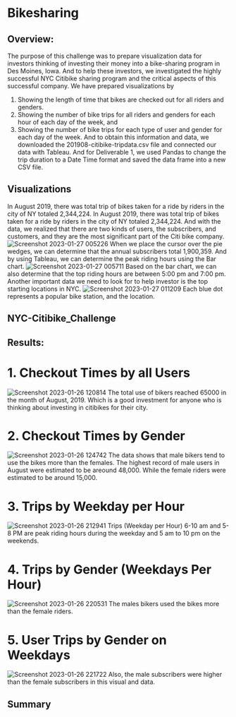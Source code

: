 # Bikesharing
## Overview:
The purpose of this challenge was to prepare visualization data for investors thinking of investing their money into a bike-sharing program in Des Moines, Iowa.  And to help these investors, we investigated the highly successful NYC Citibike sharing program and the critical aspects of this successful company.  We have prepared visualizations by
  1.	Showing the length of time that bikes are checked out for all riders and genders.
  2.	Showing the number of bike trips for all riders and genders for each hour of each day of the week, and 
  3.	Showing the number of bike trips for each type of user and gender for each day of the week.
And to obtain this information and data, we downloaded the 201908-citibike-tripdata.csv file and connected our data with Tableau.  And for Deliverable 1, we used Pandas to change the trip duration to a Date Time format and saved the data frame into a new CSV file.
  
 ## Visualizations 
 
 In August 2019, there was total trip of bikes taken for a ride by riders in the city of NY totaled 2,344,224.  In August 2019, there was total trip of bikes taken for a ride by riders in the city of NY totaled 2,344,224.  And with the data, we realized that there are two kinds of users, the subscribers, and customers, and they are the most significant part of the Citi bike company.    
 ![Screenshot 2023-01-27 005226](https://user-images.githubusercontent.com/114379268/215018948-168c7a33-aa88-4c8d-be2d-649f0719f462.png)
 When we place the cursor over the pie wedges, we can determine that the annual subscribers total 1,900,359. And by using Tableau, we can determine the peak riding hours using the Bar chart. 
 ![Screenshot 2023-01-27 005711](https://user-images.githubusercontent.com/114379268/215019748-eba53795-5142-4ff9-ba49-c72c99de4482.png)
 Based on the bar chart, we can also determine that the top riding hours are between 5:00 pm and 7:00 pm.  Another important data we need to look for to help investor is the top starting locations in NYC.
 ![Screenshot 2023-01-27 011209](https://user-images.githubusercontent.com/114379268/215021311-334278f1-ce8c-4edc-bc1b-84e0a3067eb4.png)
 Each blue dot represents a popular bike station, and the location.
 
## NYC-Citibike_Challenge
## Results:
 # 1. Checkout Times by all Users  
![Screenshot 2023-01-26 120814](https://user-images.githubusercontent.com/114379268/215011358-e1d800a1-c9e4-4267-aa67-7cc6538ed91e.png)
The total use of bikers reached 65000 in the month of August, 2019.  Which is a good investment for anyone who is thinking about investing in citibikes for their city.

# 2. Checkout Times by Gender
![Screenshot 2023-01-26 124742](https://user-images.githubusercontent.com/114379268/215011851-a39800e9-18ed-4d87-aac6-87220021ec90.png)
The data shows that male bikers tend to use the bikes more than the females.  The highest record of male users in August were estimated to be areound 48,000.  While the female riders were estimated to be around 15,000.

# 3. Trips by Weekday per Hour
![Screenshot 2023-01-26 212941](https://user-images.githubusercontent.com/114379268/215012248-7e15ed0f-89fd-46d6-90e3-14f9d947714a.png)
Trips (Weekday per Hour) 6-10 am and 5-8 PM are peak riding hours during the weekday and 5 am to 10 pm on the weekends.

# 4. Trips by Gender (Weekdays Per Hour)
![Screenshot 2023-01-26 220531](https://user-images.githubusercontent.com/114379268/215012476-0f880f7d-bd18-4ade-b2c4-a57f76eb3fcc.png)
The males bikers used the bikes more than the female riders.

# 5. User Trips by Gender on Weekdays
![Screenshot 2023-01-26 221722](https://user-images.githubusercontent.com/114379268/215014729-0ac35a3b-ac4e-4c99-b9b1-4174639663f5.png)
Also, the male subscribers were higher than the female subscribers in this visual and data.

## Summary



